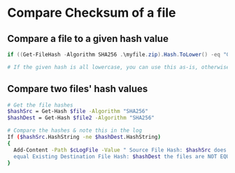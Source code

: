 # Compare Checksum of a file

## Compare a file to a given hash value

```powershell
if ((Get-FileHash -Algorithm SHA256 .\myfile.zip).Hash.ToLower() -eq "GIVEN_HASH_GOES_HERE") {Write "The file is Good"} else {Write "The file is Bad"}

# If the given hash is all lowercase, you can use this as-is, otherwise change the ToLower() function to ToUpper()
```

## Compare two files' hash values

```bash
# Get the file hashes
$hashSrc = Get-Hash $file -Algorithm "SHA256"
$hashDest = Get-Hash $file2 -Algorithm "SHA256"

# Compare the hashes & note this in the log
If ($hashSrc.HashString -ne $hashDest.HashString)
{
  Add-Content -Path $cLogFile -Value " Source File Hash: $hashSrc does not 
  equal Existing Destination File Hash: $hashDest the files are NOT EQUAL."
}
```

